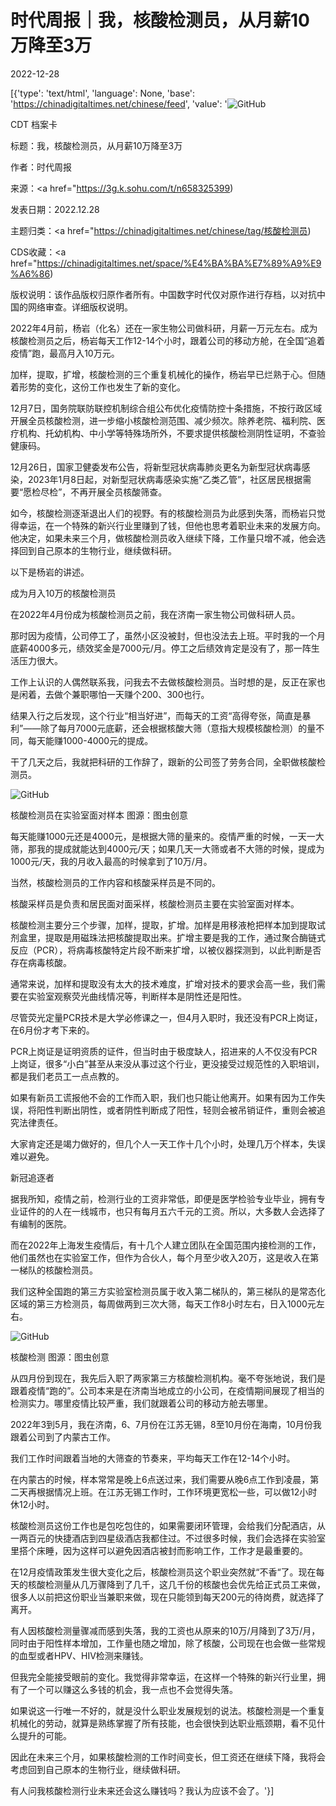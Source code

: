 # 时代周报｜我，核酸检测员，从月薪10万降至3万

2022-12-28

[{'type': 'text/html', 'language': None, 'base': 'https://chinadigitaltimes.net/chinese/feed', 'value': '![GitHub](https://chinadigitaltimes.net/chinese/files/2022/12/image-1672225893152-768x511.png)

CDT 档案卡

标题：我，核酸检测员，从月薪10万降至3万

作者：时代周报

来源：<a href="https://3g.k.sohu.com/t/n658325399)

发表日期：2022.12.28

主题归类：<a href="https://chinadigitaltimes.net/chinese/tag/核酸检测员)

CDS收藏：<a href="https://chinadigitaltimes.net/space/%E4%BA%BA%E7%89%A9%E9%A6%86)

版权说明：该作品版权归原作者所有。中国数字时代仅对原作进行存档，以对抗中国的网络审查。详细版权说明。





2022年4月前，杨岩（化名）还在一家生物公司做科研，月薪一万元左右。成为核酸检测员之后，杨岩每天工作12-14个小时，跟着公司的移动方舱，在全国“追着疫情”跑，最高月入10万元。

加样，提取，扩增，核酸检测的三个重复机械化的操作，杨岩早已烂熟于心。但随着形势的变化，这份工作也发生了新的变化。

12月7日，国务院联防联控机制综合组公布优化疫情防控十条措施，不按行政区域开展全员核酸检测，进一步缩小核酸检测范围、减少频次。除养老院、福利院、医疗机构、托幼机构、中小学等特殊场所外，不要求提供核酸检测阴性证明，不查验健康码。

12月26日，国家卫健委发布公告，将新型冠状病毒肺炎更名为新型冠状病毒感染，2023年1月8日起，对新型冠状病毒感染实施“乙类乙管”，社区居民根据需要“愿检尽检”，不再开展全员核酸筛查。

如今，核酸检测逐渐退出人们的视野。有的核酸检测员为此感到失落，而杨岩只觉得幸运，在一个特殊的新兴行业里赚到了钱，但他也思考着职业未来的发展方向。他决定，如果未来三个月，做核酸检测员收入继续下降，工作量只增不减，他会选择回到自己原本的生物行业，继续做科研。

以下是杨岩的讲述。

成为月入10万的核酸检测员

在2022年4月份成为核酸检测员之前，我在济南一家生物公司做科研人员。

那时因为疫情，公司停工了，虽然小区没被封，但也没法去上班。平时我的一个月底薪4000多元，绩效奖金是7000元/月。停工之后绩效肯定是没有了，那一阵生活压力很大。

工作上认识的人偶然联系我，问我去不去做核酸检测员。当时想的是，反正在家也是闲着，去做个兼职哪怕一天赚个200、300也行。

结果入行之后发现，这个行业“相当好进”，而每天的工资“高得夸张，简直是暴利”——除了每月7000元底薪，还会根据核酸大筛（意指大规模核酸检测）的量不同，每天能赚1000-4000元的提成。

干了几天之后，我就把科研的工作辞了，跟新的公司签了劳务合同，全职做核酸检测员。

![GitHub](https://chinadigitaltimes.net/chinese/files/2022/12/image-1672225799200.png)

核酸检测员在实验室面对样本 图源：图虫创意

每天能赚1000元还是4000元，是根据大筛的量来的。疫情严重的时候，一天一大筛，那我的提成就能达到4000元/天；如果几天一大筛或者不大筛的时候，提成为1000元/天，我的月收入最高的时候拿到了10万/月。

当然，核酸检测员的工作内容和核酸采样员是不同的。

核酸采样员是负责和居民面对面采样，核酸检测员主要在实验室面对样本。

核酸检测主要分三个步骤，加样，提取，扩增。加样是用移液枪把样本加到提取试剂盒里，提取是用磁珠法把核酸提取出来。扩增主要是我的工作，通过聚合酶链式反应（PCR），将病毒核酸特定片段不断来扩增，以被仪器探测到，以此判断是否存在病毒核酸。

通常来说，加样和提取没有太大的技术难度，扩增对技术的要求会高一些，我们需要在实验室观察荧光曲线情况等，判断样本是阴性还是阳性。

尽管荧光定量PCR技术是大学必修课之一，但4月入职时，我还没有PCR上岗证，在6月份才考下来的。

PCR上岗证是证明资质的证件，但当时由于极度缺人，招进来的人不仅没有PCR上岗证，很多“小白”甚至从来没从事过这个行业，更没接受过规范性的入职培训，都是我们老员工一点点教的。

如果有新员工谎报他不会的工作而入职，我们也只能让他离开。如果有因为工作失误，将阳性判断出阴性，或者阴性判断成了阳性，轻则会被吊销证件，重则会被追究法律责任。

大家肯定还是竭力做好的，但几个人一天工作十几个小时，处理几万个样本，失误难以避免。

新冠追逐者

据我所知，疫情之前，检测行业的工资非常低，即便是医学检验专业毕业，拥有专业证件的的人在一线城市，也只有每月五六千元的工资。所以，大多数人会选择了有编制的医院。

而在2022年上海发生疫情后，有十几个人建立团队在全国范围内接检测的工作，他们虽然也在实验室工作，但作为合伙人，每个月至少收入20万，这是收入在第一梯队的核酸检测员。

我们这种全国跑的第三方实验室检测员属于收入第二梯队的，第三梯队的是常态化区域的第三方检测员，每周做两到三次大筛，每天工作8小时左右，日入1000元左右。

![GitHub](https://chinadigitaltimes.net/chinese/files/2022/12/image-1672225893152.png)

核酸检测 图源：图虫创意

从四月份到现在，我先后入职了两家第三方核酸检测机构。毫不夸张地说，我们是跟着疫情“跑的”。公司本来是在济南当地成立的小公司，在疫情期间展现了相当的检测实力。哪里疫情比较严重，我们就跟着公司的移动方舱去哪里。

2022年3到5月，我在济南，6、7月份在江苏无锡，8至10月份在海南，10月份我跟着公司到了内蒙古工作。

我们工作时间跟着当地的大筛查的节奏来，平均每天工作在12-14个小时。

在内蒙古的时候，样本常常是晚上6点送过来，我们需要从晚6点工作到凌晨，第二天再根据情况上班。在江苏无锡工作时，工作环境更宽松一些，可以做12小时休12小时。

核酸检测员这份工作也是包吃包住的，如果需要闭环管理，会给我们分配酒店，从一两百元的快捷酒店到四星级酒店我都住过。不过很多时候，我们会选择在实验室里搭个床睡，因为这样可以避免因酒店被封而影响工作，工作才是最重要的。

在12月疫情政策发生很大变化之后，核酸检测员这个职业突然就“不香“了。现在每天的核酸检测量从几万骤降到了几千，这几千份的核酸也会优先给正式员工来做，很多人以前把这份职业当兼职来做，现在只能领到每天200元的待岗费，就选择了离开。

有人因核酸检测量骤减而感到失落，我的工资也从原来的10万/月降到了3万/月，同时由于阳性样本增加，工作量也随之增加，除了核酸，公司现在也会做一些常规的血型或者HPV、HIV检测来赚钱。

但我完全能接受眼前的变化。我觉得非常幸运，在这样一个特殊的新兴行业里，拥有了一个可以赚这么多钱的机会，我一点也不会觉得失落。

如果说这一行唯一不好的，就是没什么职业发展规划的说法。核酸检测是一个重复机械化的劳动，就算是熟练掌握了所有技能，也会很快到达职业瓶颈期，看不见什么提升的可能。

因此在未来三个月，如果核酸检测的工作时间变长，但工资还在继续下降，我将会考虑回到自己原本的生物行业，继续做科研。

有人问我核酸检测行业未来还会这么赚钱吗？我认为应该不会了。'}]
